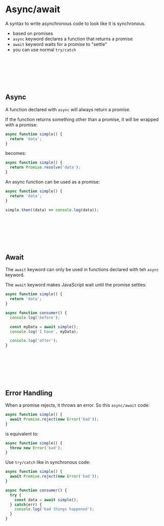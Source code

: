 # Async/await

A syntax to write asynchronous code to look like it is synchronous.
- based on promises
- `async` keyword declares a function that returns a promise
- `await` keyword waits for a promise to "settle"
- you can use normal `try/catch`

<br/><br/><br/><br/><br/>

## Async

A function declared with `async` will always return a promise.

If the function returns something other than a promise, it will be wrapped with a promise:

```javascript
async function simple() {
  return 'data';
}
```

becomes:

```javascript
async function simple() {
  return Promise.resolve('data');
}
```

An async function can be used as a promise:

```javascript
async function simple() {
  return 'data';
}

simple.then((data) => console.log(data));
```

<br/><br/><br/><br/><br/>

## Await

The `await` keyword can only be used in functions declared with teh `async` keyword.

The `await` keyword makes JavaScript wait until the promise settles:

```javascript
async function simple() {
  return 'data';
}

async function consumer() {
  console.log('before');

  const myData = await simple();
  console.log('I have', myData);

  console.log('after');
}
```

<br/><br/><br/><br/><br/>

## Error Handling

When a promise rejects, it throws an error. So this `async/await` code:

```javascript
async function simple() {
  await Promise.reject(new Error('bad'));
}
```

is equivalent to:

```javascript
async function simple() {
  throw new Error('bad');
}
```

Use `try/catch` like in synchronous code:

```javascript
async function simple() {
  await Promise.reject(new Error('bad'));
}

async function consumer() {
  try {
    const data = await simple();
  } catch(err) {
    console.log('bad things happened');
  }
}
```
